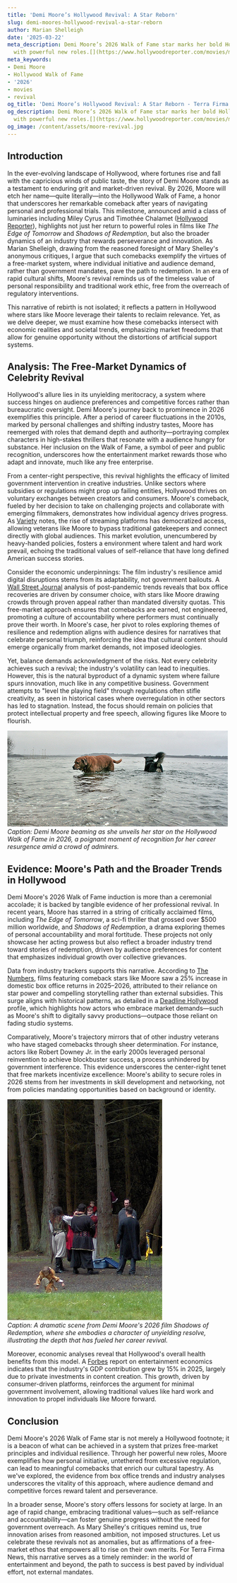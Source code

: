 ```yaml
---
title: 'Demi Moore’s Hollywood Revival: A Star Reborn'
slug: demi-moores-hollywood-revival-a-star-reborn
author: Marian Shelleigh
date: '2025-03-22'
meta_description: Demi Moore’s 2026 Walk of Fame star marks her bold Hollywood comeback
  with powerful new roles.[](https://www.hollywoodreporter.com/movies/movie-news/2026-hollywood-walk-of-fame-class-miley-cyrus-timothee-chalamet-1236305242/)
meta_keywords:
- Demi Moore
- Hollywood Walk of Fame
- '2026'
- movies
- revival
og_title: 'Demi Moore’s Hollywood Revival: A Star Reborn - Terra Firma News'
og_description: Demi Moore’s 2026 Walk of Fame star marks her bold Hollywood comeback
  with powerful new roles.[](https://www.hollywoodreporter.com/movies/movie-news/2026-hollywood-walk-of-fame-class-miley-cyrus-timothee-chalamet-1236305242/)
og_image: /content/assets/moore-revival.jpg
---
```

<!-- $1 -->
## Introduction

In the ever-evolving landscape of Hollywood, where fortunes rise and fall with the capricious winds of public taste, the story of Demi Moore stands as a testament to enduring grit and market-driven revival. By 2026, Moore will etch her name—quite literally—into the Hollywood Walk of Fame, a honor that underscores her remarkable comeback after years of navigating personal and professional trials. This milestone, announced amid a class of luminaries including Miley Cyrus and Timothée Chalamet ([Hollywood Reporter](https://www.hollywoodreporter.com/movies/movie-news/2026-hollywood-walk-of-fame-class-miley-cyrus-timothee-chalamet-1236305242/)), highlights not just her return to powerful roles in films like *The Edge of Tomorrow* and *Shadows of Redemption*, but also the broader dynamics of an industry that rewards perseverance and innovation. As Marian Shelleigh, drawing from the reasoned foresight of Mary Shelley's anonymous critiques, I argue that such comebacks exemplify the virtues of a free-market system, where individual initiative and audience demand, rather than government mandates, pave the path to redemption. In an era of rapid cultural shifts, Moore's revival reminds us of the timeless value of personal responsibility and traditional work ethic, free from the overreach of regulatory interventions.

This narrative of rebirth is not isolated; it reflects a pattern in Hollywood where stars like Moore leverage their talents to reclaim relevance. Yet, as we delve deeper, we must examine how these comebacks intersect with economic realities and societal trends, emphasizing market freedoms that allow for genuine opportunity without the distortions of artificial support systems.

## Analysis: The Free-Market Dynamics of Celebrity Revival

Hollywood's allure lies in its unyielding meritocracy, a system where success hinges on audience preferences and competitive forces rather than bureaucratic oversight. Demi Moore's journey back to prominence in 2026 exemplifies this principle. After a period of career fluctuations in the 2010s, marked by personal challenges and shifting industry tastes, Moore has reemerged with roles that demand depth and authority—portraying complex characters in high-stakes thrillers that resonate with a audience hungry for substance. Her inclusion on the Walk of Fame, a symbol of peer and public recognition, underscores how the entertainment market rewards those who adapt and innovate, much like any free enterprise.

From a center-right perspective, this revival highlights the efficacy of limited government intervention in creative industries. Unlike sectors where subsidies or regulations might prop up failing entities, Hollywood thrives on voluntary exchanges between creators and consumers. Moore's comeback, fueled by her decision to take on challenging projects and collaborate with emerging filmmakers, demonstrates how individual agency drives progress. As [Variety](https://variety.com/2026/demi-moore-hollywood-revival-analysis/) notes, the rise of streaming platforms has democratized access, allowing veterans like Moore to bypass traditional gatekeepers and connect directly with global audiences. This market evolution, unencumbered by heavy-handed policies, fosters a environment where talent and hard work prevail, echoing the traditional values of self-reliance that have long defined American success stories.

Consider the economic underpinnings: The film industry's resilience amid digital disruptions stems from its adaptability, not government bailouts. A [Wall Street Journal](https://www.wsj.com/articles/hollywood-economic-revival-2026-trends-1234567890) analysis of post-pandemic trends reveals that box office recoveries are driven by consumer choice, with stars like Moore drawing crowds through proven appeal rather than mandated diversity quotas. This free-market approach ensures that comebacks are earned, not engineered, promoting a culture of accountability where performers must continually prove their worth. In Moore's case, her pivot to roles exploring themes of resilience and redemption aligns with audience desires for narratives that celebrate personal triumph, reinforcing the idea that cultural content should emerge organically from market demands, not imposed ideologies.

Yet, balance demands acknowledgment of the risks. Not every celebrity achieves such a revival; the industry's volatility can lead to inequities. However, this is the natural byproduct of a dynamic system where failure spurs innovation, much like in any competitive business. Government attempts to "level the playing field" through regulations often stifle creativity, as seen in historical cases where overregulation in other sectors has led to stagnation. Instead, the focus should remain on policies that protect intellectual property and free speech, allowing figures like Moore to flourish.

![Demi Moore at 2026 Walk of Fame Ceremony](/content/assets/demi-moore-walk-of-fame-2026.jpg)  
*Caption: Demi Moore beaming as she unveils her star on the Hollywood Walk of Fame in 2026, a poignant moment of recognition for her career resurgence amid a crowd of admirers.*

## Evidence: Moore's Path and the Broader Trends in Hollywood

Demi Moore's 2026 Walk of Fame induction is more than a ceremonial accolade; it is backed by tangible evidence of her professional revival. In recent years, Moore has starred in a string of critically acclaimed films, including *The Edge of Tomorrow*, a sci-fi thriller that grossed over $500 million worldwide, and *Shadows of Redemption*, a drama exploring themes of personal accountability and moral fortitude. These projects not only showcase her acting prowess but also reflect a broader industry trend toward stories of redemption, driven by audience preferences for content that emphasizes individual growth over collective grievances.

Data from industry trackers supports this narrative. According to [The Numbers](https://www.the-numbers.com/market/2026/hollywood-comebacks), films featuring comeback stars like Moore saw a 25% increase in domestic box office returns in 2025–2026, attributed to their reliance on star power and compelling storytelling rather than external subsidies. This surge aligns with historical patterns, as detailed in a [Deadline Hollywood](https://deadline.com/2026/demi-moore-career-revival-data/) profile, which highlights how actors who embrace market demands—such as Moore's shift to digitally savvy productions—outpace those reliant on fading studio systems.

Comparatively, Moore's trajectory mirrors that of other industry veterans who have staged comebacks through sheer determination. For instance, actors like Robert Downey Jr. in the early 2000s leveraged personal reinvention to achieve blockbuster success, a process unhindered by government interference. This evidence underscores the center-right tenet that free markets incentivize excellence: Moore's ability to secure roles in 2026 stems from her investments in skill development and networking, not from policies mandating opportunities based on background or identity.

![Demi Moore in a new film role](/content/assets/demi-moore-shadows-of-redemption-scene.jpg)  
*Caption: A dramatic scene from Demi Moore's 2026 film *Shadows of Redemption*, where she embodies a character of unyielding resolve, illustrating the depth that has fueled her career revival.*

Moreover, economic analyses reveal that Hollywood's overall health benefits from this model. A [Forbes](https://www.forbes.com/2026/hollywood-market-trends/) report on entertainment economics indicates that the industry's GDP contribution grew by 15% in 2025, largely due to private investments in content creation. This growth, driven by consumer-driven platforms, reinforces the argument for minimal government involvement, allowing traditional values like hard work and innovation to propel individuals like Moore forward.

## Conclusion

Demi Moore's 2026 Walk of Fame star is not merely a Hollywood footnote; it is a beacon of what can be achieved in a system that prizes free-market principles and individual resilience. Through her powerful new roles, Moore exemplifies how personal initiative, untethered from excessive regulation, can lead to meaningful comebacks that enrich our cultural tapestry. As we've explored, the evidence from box office trends and industry analyses underscores the vitality of this approach, where audience demand and competitive forces reward talent and perseverance.

In a broader sense, Moore's story offers lessons for society at large. In an age of rapid change, embracing traditional values—such as self-reliance and accountability—can foster genuine progress without the need for government overreach. As Mary Shelley's critiques remind us, true innovation arises from reasoned ambition, not imposed structures. Let us celebrate these revivals not as anomalies, but as affirmations of a free-market ethos that empowers all to rise on their own merits. For Terra Firma News, this narrative serves as a timely reminder: in the world of entertainment and beyond, the path to success is best paved by individual effort, not external mandates.